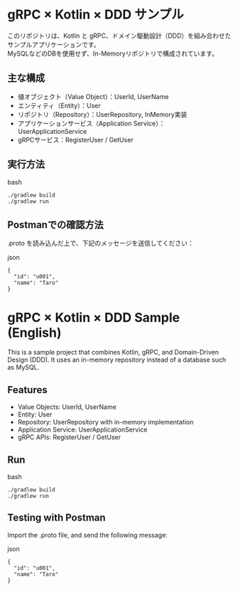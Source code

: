 # gRPC × Kotlin × DDD サンプル

このリポジトリは、Kotlin と gRPC、ドメイン駆動設計（DDD）を組み合わせたサンプルアプリケーションです。  
MySQLなどのDBを使用せず、In-Memoryリポジトリで構成されています。

## 主な構成
- 値オブジェクト（Value Object）：UserId, UserName
- エンティティ（Entity）：User
- リポジトリ（Repository）：UserRepository, InMemory実装
- アプリケーションサービス（Application Service）：UserApplicationService
- gRPCサービス：RegisterUser / GetUser

## 実行方法
bash
```
./gradlew build
./gradlew run
```

## Postmanでの確認方法
.proto を読み込んだ上で、下記のメッセージを送信してください：

json
```
{
  "id": "u001",
  "name": "Taro"
}
```

# gRPC × Kotlin × DDD Sample (English)

This is a sample project that combines Kotlin, gRPC, and Domain-Driven Design (DDD).
It uses an in-memory repository instead of a database such as MySQL.

## Features
- Value Objects: UserId, UserName
- Entity: User
- Repository: UserRepository with in-memory implementation
- Application Service: UserApplicationService
- gRPC APIs: RegisterUser / GetUser

## Run

bash
```
./gradlew build
./gradlew run
```


## Testing with Postman
Import the .proto file, and send the following message:

json
```
{
  "id": "u001",
  "name": "Taro"
}
```

